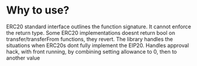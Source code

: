 # Why to use?

ERC20 standard interface outlines the function signature. It cannot enforce the return type. Some ERC20 implementations doesnt return bool on transfer/transferFrom functions, they revert.
The library handles the situations when ERC20s dont fully implement the EIP20.
Handles approval hack, with front running, by combining setting allowance to 0, then to another value
